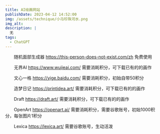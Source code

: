 ```yaml
---
title: AI绘画网站
publishDate: 2023-04-12 14:52:00
img: /assets/technique/小马珍珠河水.png
img_alt: 
description: |
  无
tags:
  - ChatGPT
---
```

　　随机面部生成器 https://this-person-does-not-exist.com/zh 免费使用

　　无界AI https://www.wujieai.com/ 需要消耗积分，可下载已有的的画作

　　文心一格 https://yige.baidu.com/ 需要消耗积分，初始自带50积分

　　造梦日记 https://printidea.art/ 需要消耗积分，可下载已有的的画作

　　Draft https://draft.art/ 需要消耗积分，可下载已有的的画作

　　OpenArt https://openart.ai/ 需要消耗积分，需要谷歌账号，初始1000积分，每张图片1积分

　　Lexica https://lexica.art/ 需要谷歌账号，生动活泼